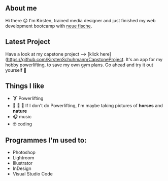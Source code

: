 ## About me

Hi there 😊 
I'm Kirsten, trained media designer and just finished my web development bootcamp with [neue fische](https://www.neuefische.de).

## Latest Project
Have a look at my capstone project --> [klick here] (https://github.com/KirstenSchuhmann/CapstoneProject. 
It's an app for my hobby powerlifting, to save my own gym plans. Go ahead and try it out yourself 💪


## Things I like 
- 🏋️ Powerlifting
- 🐴 🌱 📸 If I don't do Powerlifting, I'm maybe taking pictures of **horses** and **nature**
- 🎧 music
- 🤓 coding

## Programmes I'm used to: 
- Photoshop 
- Lightroom
- Illustrator 
- InDesign
- Visual Studio Code
